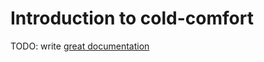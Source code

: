 # Introduction to cold-comfort

TODO: write [great documentation](http://jacobian.org/writing/great-documentation/what-to-write/)
